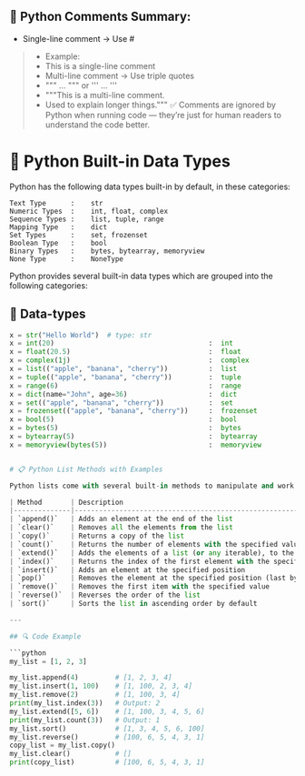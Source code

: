 ## 🐍 Python Comments Summary:
- Single-line comment → Use #
> - Example:
> - This is a single-line comment
> - Multi-line comment → Use triple quotes 
> -  """ ... """ or ''' ... '''
> - """This is a multi-line comment.
> - Used to explain longer things."""
✅ Comments are ignored by Python when running code — they’re just for human readers to understand the code better.

# 🐍 Python Built-in Data Types
Python has the following data types built-in by default, in these categories:

    Text Type      :	str
    Numeric Types  :	int, float, complex
    Sequence Types :	list, tuple, range
    Mapping Type   :	dict
    Set Types      :	set, frozenset
    Boolean Type   :	bool
    Binary Types   :	bytes, bytearray, memoryview
    None Type      :	NoneType
Python provides several built-in data types which are grouped into the following categories:

## 📄 Data-types
```python
x = str("Hello World")  # type: str
x = int(20)	                                     :  int	
x = float(20.5)	                                 :  float	
x = complex(1j)	                                 :  complex	
x = list(("apple", "banana", "cherry"))	         :  list	
x = tuple(("apple", "banana", "cherry"))	     :  tuple	
x = range(6)	                                 :  range	
x = dict(name="John", age=36)	                 :  dict	
x = set(("apple", "banana", "cherry"))           :	set	
x = frozenset(("apple", "banana", "cherry"))	 :  frozenset	
x = bool(5)	                                     :  bool	
x = bytes(5)	                                 :  bytes	
x = bytearray(5)	                             :  bytearray	
x = memoryview(bytes(5))                         :  memoryview 


# 📋 Python List Methods with Examples

Python lists come with several built-in methods to manipulate and work with list data easily.

| Method       | Description                                                                              | Example |
|--------------|------------------------------------------------------------------------------------------|---------|
| `append()`   | Adds an element at the end of the list                                                   | `my_list.append(10)` |
| `clear()`    | Removes all the elements from the list                                                   | `my_list.clear()` |
| `copy()`     | Returns a copy of the list                                                               | `new_list = my_list.copy()` |
| `count()`    | Returns the number of elements with the specified value                                  | `my_list.count(2)` |
| `extend()`   | Adds the elements of a list (or any iterable), to the end of the current list            | `my_list.extend([4, 5])` |
| `index()`    | Returns the index of the first element with the specified value                          | `my_list.index(3)` |
| `insert()`   | Adds an element at the specified position                                                 | `my_list.insert(1, 100)` |
| `pop()`      | Removes the element at the specified position (last by default)                          | `my_list.pop()` |
| `remove()`   | Removes the first item with the specified value                                           | `my_list.remove(3)` |
| `reverse()`  | Reverses the order of the list                                                           | `my_list.reverse()` |
| `sort()`     | Sorts the list in ascending order by default                                             | `my_list.sort()` |

---

## 🔍 Code Example

```python
my_list = [1, 2, 3]

my_list.append(4)         # [1, 2, 3, 4]
my_list.insert(1, 100)    # [1, 100, 2, 3, 4]
my_list.remove(2)         # [1, 100, 3, 4]
print(my_list.index(3))   # Output: 2
my_list.extend([5, 6])    # [1, 100, 3, 4, 5, 6]
print(my_list.count(3))   # Output: 1
my_list.sort()            # [1, 3, 4, 5, 6, 100]
my_list.reverse()         # [100, 6, 5, 4, 3, 1]
copy_list = my_list.copy()
my_list.clear()           # []
print(copy_list)          # [100, 6, 5, 4, 3, 1]
